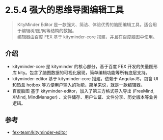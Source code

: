 # 2.5.4 强大的思维导图编辑工具
>KityMinder Editor 是一款强大、简洁、体验优秀的脑图编辑工具，适合用于编辑树/图/网等结构的数据。  
编辑器由百度 FEX 基于 kityminder-core 搭建，并且在百度脑图中使用。

## 介绍

- kityminder-core 是 kityminder 的核心部分，基于百度 FEX 开发的矢量图形库 kity。包含了脑图数据的可视化展现，简单编辑功能等所有底层支持。
- kityminder-editor 基于 kityminder-core 搭建，依赖于 AngularJS，包含 UI 和热盒 hotbox 等方便用户输入的功能，简单来说，就是一款编辑器。
- 百度脑图 基于 kityminder-editor，加入了第三方格式导入导出 (FreeMind, XMind, MindManager) 、文件储存、用户认证、文件分享、历史版本等业务逻辑。


## 参考
- [fex-team/kityminder-editor](https://github.com/fex-team/kityminder-editor)
